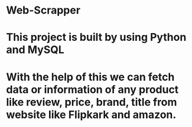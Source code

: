 # Web-Scrapper
# This project is built by using Python and MySQL
# With the help of this we can fetch data or information of any product like review, price, brand, title from website like Flipkark and amazon. 
